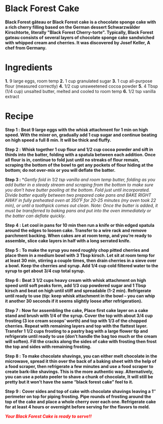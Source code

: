 # Black Forest Cake
**Black Forest gâteau or Black Forest cake is a chocolate sponge cake with a rich cherry filling based on the German**
**dessert Schwarzwälder Kirschtorte, literally "Black Forest Cherry-torte". Typically, Black Forest gateau consists of**
**several layers of chocolate sponge cake sandwiched with whipped cream and cherries. It was discovered by Josef Keller, A chef from Germany.**

# Ingredients
**1.**  9 large eggs, room temp
**2.**  1 cup granulated sugar
**3.**  1 cup all-purpose flour (measured correctly)
**4.**  1/2 cup unsweetened cocoa powder
**5.**  4 Tbsp (1/4 cup) unsalted butter, melted and cooled to room temp
**6.**  1/2 tsp vanilla extract

# Recipe
**Step 1 :**  **Beat 9 large eggs with the whisk attachment for 1 min on high speed. With the mixer on, gradually add 1 cup sugar
and  continue beating on high speed a full 8 min. It will be thick and fluffy.**

**Step 2 :**  **Whisk together 1 cup flour and 1/2 cup cocoa powder and sift in thirds into the batter, folding with a spatula
between each addition. Once all flour is in, continue to fold just until no streaks of flour remain, scraping the bottom 
of the bowl to get any pockets of flour hiding at the bottom; do not over-mix or you will deflate the batter.**

**Step 3 :**  **Gently fold in 1/2 tsp vanilla and room temp butter, folding as you add butter in a steady stream and scraping 
from the bottom to make sure you don’t have butter pooling at the bottom. Fold just until incorporated. Divide batter 
equally between two prepared cake pans and BAKE RIGHT AWAY in fully preheated oven at 350˚F for 20-25 minutes (my oven 
took 22 min), or until a toothpick comes out clean. *Note: Once the butter is added, it must be transferred to baking 
pans and put into the oven immediately or the batter can deflate quickly**.

**Step 4 :**  **Let cool in pans for 10 min then run a knife or thin edged spatula around the edges to loosen cake. Transfer to a 
wire rack and remove parchment backing. When cakes are at room temp, and you’re ready to assemble, slice cake layers in 
half with a long serrated knife.**

**Step 5 :**  **To make the syrup you need roughly chop pitted cherries and place them in a medium bowl with 3 Tbsp kirsch. Let 
sit at room temp for at least 30 min, stirring a couple times, then drain cherries in a sieve over a bowl. Keep the 
cherries and syrup. Add 1/4 cup cold filtered water to the syrup to get about 3/4 cup total syrup.**

**Step 6 :**  **Beat 3 1/2 cups heavy cream with whisk attachment on high speed until soft peaks form, add 1/3 cup powdered sugar 
and 1 Tbsp kirsch and beat on high until stiff and spreadable (1-2 min). Refrigerate until ready to use (tip: keep whisk 
attachment in the bowl – you can whip it another 30 seconds if it seems slightly loose after refrigeration).**

**Step 7 :**  **Now for assembling the cake, Place first cake layer on a cake stand and brush with 1/4 of the syrup. Cover the 
top with about 3/4 cup frosting (3 ice cream scoops’ worth) and top with 1/3 of the chopped cherries. Repeat with 
remaining layers and top with the flattest layer. Transfer 1 1/2 cups frosting to a pastry bag with a large flower tip 
and refrigerate until ready to use (don’t handle the bag too much or the cream will soften). Fill the cracks along the 
sides of cake with frosting then frost the top and sides with remaining frosting.**

**Step 8 :**  **To make chocolate shavings, you can either melt chocolate in the microwave, spread it thin over the back of a 
baking sheet with the help of a food scraper, then refrigerate a few minutes and use a food scraper to create bark-like 
shavings. This is the more authentic way. Alternatively, you can use a potato peeler to shave a chunk of chocolate, It 
will still be pretty but it won’t have the same “black forest cake” feel to it.**

**Step 9 :**  **Cover sides and top of cake with chocolate shavings leaving a 1″ perimeter on top for piping frosting. Pipe 
rounds of frosting around the top of the cake and place a whole cherry over each one. Refrigerate cake for at least 4 
hours or overnight before serving for the flavors to meld.**


<i><b><span style="color:red;">Your Black Forest Cake is ready to serve!!</span></b></i>
